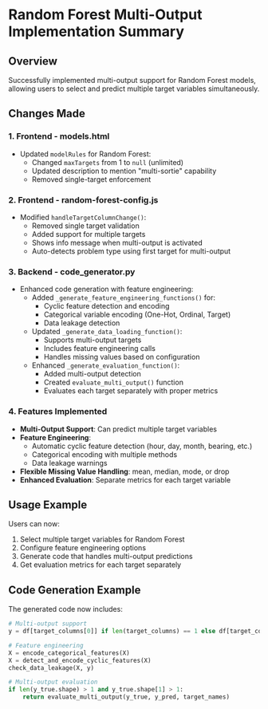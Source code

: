# Random Forest Multi-Output Implementation Summary

## Overview
Successfully implemented multi-output support for Random Forest models, allowing users to select and predict multiple target variables simultaneously.

## Changes Made

### 1. Frontend - models.html
- Updated `modelRules` for Random Forest:
  - Changed `maxTargets` from 1 to `null` (unlimited)
  - Updated description to mention "multi-sortie" capability
  - Removed single-target enforcement

### 2. Frontend - random-forest-config.js
- Modified `handleTargetColumnChange()`:
  - Removed single target validation
  - Added support for multiple targets
  - Shows info message when multi-output is activated
  - Auto-detects problem type using first target for multi-output

### 3. Backend - code_generator.py
- Enhanced code generation with feature engineering:
  - Added `_generate_feature_engineering_functions()` for:
    - Cyclic feature detection and encoding
    - Categorical variable encoding (One-Hot, Ordinal, Target)
    - Data leakage detection
  - Updated `_generate_data_loading_function()`:
    - Supports multi-output targets
    - Includes feature engineering calls
    - Handles missing values based on configuration
  - Enhanced `_generate_evaluation_function()`:
    - Added multi-output detection
    - Created `evaluate_multi_output()` function
    - Evaluates each target separately with proper metrics

### 4. Features Implemented
- **Multi-Output Support**: Can predict multiple target variables
- **Feature Engineering**:
  - Automatic cyclic feature detection (hour, day, month, bearing, etc.)
  - Categorical encoding with multiple methods
  - Data leakage warnings
- **Flexible Missing Value Handling**: mean, median, mode, or drop
- **Enhanced Evaluation**: Separate metrics for each target variable

## Usage Example
Users can now:
1. Select multiple target variables for Random Forest
2. Configure feature engineering options
3. Generate code that handles multi-output predictions
4. Get evaluation metrics for each target separately

## Code Generation Example
The generated code now includes:
```python
# Multi-output support
y = df[target_columns[0]] if len(target_columns) == 1 else df[target_columns]

# Feature engineering
X = encode_categorical_features(X)
X = detect_and_encode_cyclic_features(X)
check_data_leakage(X, y)

# Multi-output evaluation
if len(y_true.shape) > 1 and y_true.shape[1] > 1:
    return evaluate_multi_output(y_true, y_pred, target_names)
```